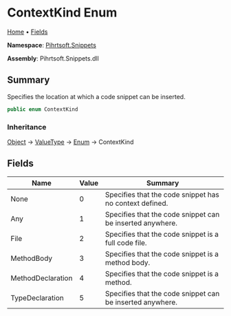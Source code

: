 # ContextKind Enum

[Home](../../../README.md) &#x2022; [Fields](#fields)

**Namespace**: [Pihrtsoft.Snippets](../README.md)

**Assembly**: Pihrtsoft\.Snippets\.dll

## Summary

Specifies the location at which a code snippet can be inserted\.

```csharp
public enum ContextKind
```

### Inheritance

[Object](https://docs.microsoft.com/en-us/dotnet/api/system.object) &#x2192; [ValueType](https://docs.microsoft.com/en-us/dotnet/api/system.valuetype) &#x2192; [Enum](https://docs.microsoft.com/en-us/dotnet/api/system.enum) &#x2192; ContextKind

## Fields

| Name | Value | Summary |
| ---- | ----- | ------- |
| None | 0 | Specifies that the code snippet has no context defined\. |
| Any | 1 | Specifies that the code snippet can be inserted anywhere\. |
| File | 2 | Specifies that the code snippet is a full code file\. |
| MethodBody | 3 | Specifies that the code snippet is a method body\. |
| MethodDeclaration | 4 | Specifies that the code snippet is a method\. |
| TypeDeclaration | 5 | Specifies that the code snippet can be inserted anywhere\. |

